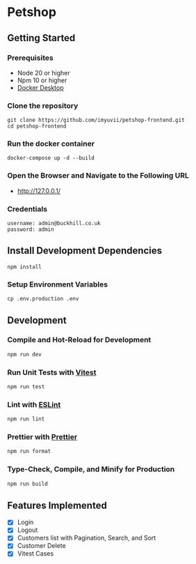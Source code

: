 # Petshop

## Getting Started

### Prerequisites
- Node 20 or higher
- Npm 10 or higher
- [Docker Desktop](https://www.docker.com/products/docker-desktop/)

### Clone the repository
```shell
git clone https://github.com/imyuvii/petshop-frontend.git
cd petshop-frontend
```

### Run the docker container
```shell
docker-compose up -d --build
```

### Open the Browser and Navigate to the Following URL
- http://127.0.0.1/

### Credentials 
```shell
username: admin@buckhill.co.uk
password: admin
```

## Install Development Dependencies 
```shell
npm install
```

### Setup Environment Variables
```shell
cp .env.production .env
```
## Development
### Compile and Hot-Reload for Development
```sh
npm run dev
```

### Run Unit Tests with [Vitest](https://vitest.dev/)
```sh
npm run test
```

### Lint with [ESLint](https://eslint.org/)
```sh
npm run lint
```

### Prettier with [Prettier](https://prettier.io/)
```sh
npm run format
```

### Type-Check, Compile, and Minify for Production
```sh
npm run build
```

## Features Implemented
- [x] Login
- [x] Logout
- [x] Customers list with Pagination, Search, and Sort
- [x] Customer Delete
- [x] Vitest Cases